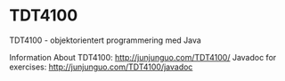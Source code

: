 TDT4100
=======

TDT4100 - objektorientert programmering med Java


Information About TDT4100: http://junjunguo.com/TDT4100/
Javadoc for exercises: http://junjunguo.com/TDT4100/javadoc
